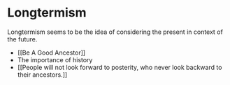 # Longtermism

Longtermism seems to be the idea of considering the present in context of the future.

- [[Be A Good Ancestor]]
- The importance of history
- [[People will not look forward to posterity, who never look backward to their ancestors.]]
